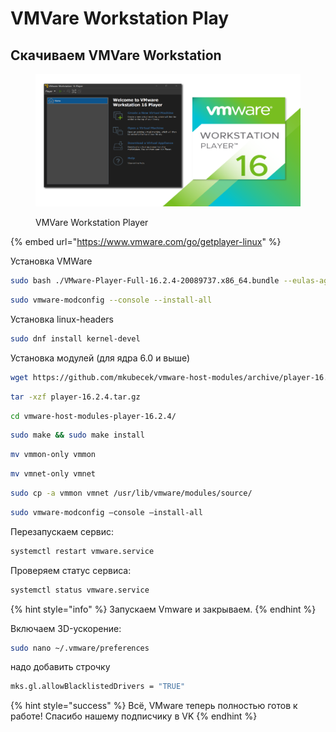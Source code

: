 # VMVare Workstation Play

## Скачиваем VMVare Workstation

<figure><img src="../../.gitbook/assets/tn-work-station-player.png" alt="VMVare Workstation Player Fedora Workstation Gnome"><figcaption><p>VMVare Workstation Player</p></figcaption></figure>

{% embed url="https://www.vmware.com/go/getplayer-linux" %}

Установка VMWare&#x20;

```bash
sudo bash ./VMware-Player-Full-16.2.4-20089737.x86_64.bundle --eulas-agreed --required
```

```bash
sudo vmware-modconfig --console --install-all
```

Установка linux-headers

```bash
sudo dnf install kernel-devel
```

Установка модулей (для ядра 6.0 и выше)

```bash
wget https://github.com/mkubecek/vmware-host-modules/archive/player-16.2.4.tar.gz
```

```bash
tar -xzf player-16.2.4.tar.gz
```

```bash
cd vmware-host-modules-player-16.2.4/
```

```bash
sudo make && sudo make install
```

```bash
mv vmmon-only vmmon
```

```bash
mv vmnet-only vmnet
```

```bash
sudo cp -a vmmon vmnet /usr/lib/vmware/modules/source/
```

```bash
sudo vmware-modconfig —console —install-all
```

Перезапускаем сервис:

```bash
systemctl restart vmware.service
```

Проверяем статус сервиса:

```bash
systemctl status vmware.service
```

{% hint style="info" %}
Запускаем Vmware и закрываем.
{% endhint %}

Включаем 3D-ускорение:

```bash
sudo nano ~/.vmware/preferences 
```

надо добавить строчку

```bash
mks.gl.allowBlacklistedDrivers = "TRUE"
```

{% hint style="success" %}
Всё, VMware теперь полностью готов к работе! Спасибо нашему подписчику в VK
{% endhint %}

